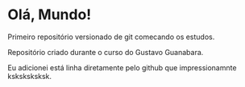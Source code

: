 # Olá, Mundo!
Primeiro repositório versionado de git comecando os estudos.

Repositório criado durante o curso do Gustavo Guanabara.

Eu adicionei está linha diretamente pelo github que impressionamnte ksksksksksk.
